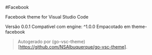 #Facebook

Facebook theme for Visual Studio Code

Versão 0.0.1
Compatível com engine: ^1.0.0
Empacotado em theme-facebook

> Autogerado por (go-vsc-theme)[https://github.com/NSAlbuquerque/go-vsc-theme].